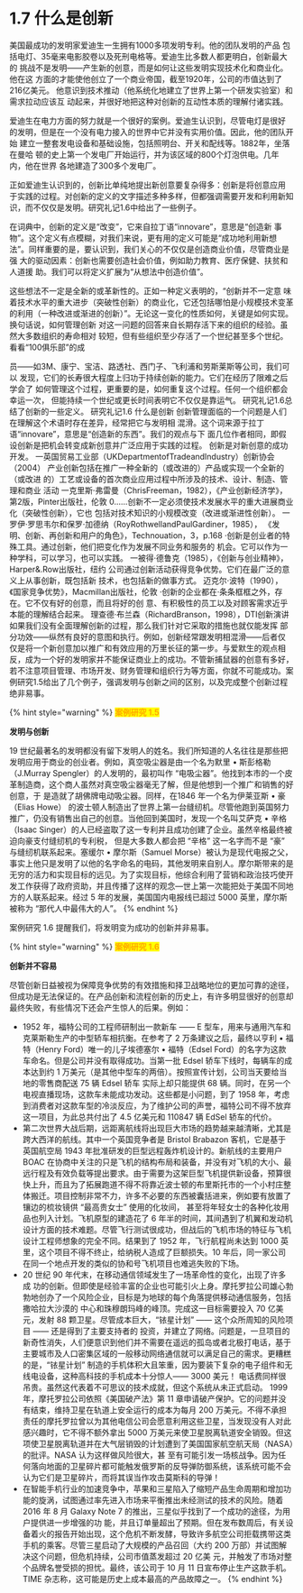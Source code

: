 # 1.7 什么是创新

&#x20;       美国最成功的发明家爱迪生一生拥有1000多项发明专利。他的团队发明的产品 包括电灯、35毫来电影胶卷以及死刑电格等。爱迪生比多数人都更明白，创新最大的 挑战不是发明——产生新的创意，而是如何让这些发明实现技术化和商业化。他在这 方面的才能使他创立了一个商业帝国，截至1920年，公司的市值达到了216亿美元。 他意识到技术推动（他系统化地建立了世界上第一个研发实验室）和需求拉动应该互 动起来，并很好地把这种对创新的互动性本质的理解付诸实践。

&#x20;       爱迪生在电力方面的努力就是一个很好的案例。爱迪生认识到，尽管电灯是很好 的发明，但是在一个没有电力接入的世界中它并没有实用价值。因此，他的团队开始 建立一整套发电设备和基础设施，包括照明台、开关和配线等。1882年，坐落在曼哈 顿的史上第一个发电厂开始运行，并为该区域的800个灯泡供电。几年内，他在世界 各地建造了300多个发电厂。

&#x20;       正如爱迪生认识到的，创新比单纯地提出新创意要复杂得多：创新是将创意应用 于实践的过程。对创新的定义的文字描述多种多样，但都强调需要开发和利用新知 识，而不仅仅是发明。研究礼记1.6中给出了一些例子。&#x20;

&#x20;       在词典中，创新的定义是“改变”，它来自拉丁语“innovare”，意思是“创造新 事物”。这个定义有点模糊，对我们来说，更有用的定义可能是“成功地利用新想 法”。同样重要的是，要认识到，我们关心的不仅仅是创造商业价值，尽管商业是强 大的驱动因素：创新也需要创造社会价值，例如助力教育、医疗保健、扶贫和人道援 助。我们可以将定义扩展为“从想法中创造价值”。&#x20;

这些想法不一定是全新的或革新性的。正如一种定义表明的，“创新并不一定意 味着技术水平的重大进步（突破性创新）的商业化，它还包括哪怕是小规模技术变革 的利用（一种改进或渐进的创新）”。无论这一变化的性质如何，关键是如何实现。 换句话说，如何管理创新 对这一问题的回答来自长期存活下来的组织的经验。虽然大多数组织的寿命相对 较短，但有些组织至少存活了一个世纪甚至多个世纪。看看“100俱乐部”的成

员——如3M、康宁、宝洁、路透社、西门子、飞利浦和劳斯莱斯等公司，我们可以 发现，它们的长寿很大程度上归功于持续创新的能力。它们在经历了限难之后学会了 如何管理这个过程，更重要的是，如何重复这个过程。任何一个组织都会幸运一次， 但能持续一个世纪或更长时间表明它不仅仅是靠运气。 研究礼记1.6总结了创新的一些定义。 研究礼记1.6 什么是创新 创新管理面临的一个问题是人们在理解这个术语时存在差异，经常把它与发明相 混滑。这个词来源于拉丁语“innovare”，意思是“创造新的东西”。我们的观点与下 面几位作者相同，即假设创新是把机会转变成新创意并广泛应用于实践的过程。 创新是对新创意的成功开发。 一英国贸易工业部（UKDepartmentofTradeandIndustry）创新协会（2004） 产业创新包括在推广一种全新的（或改进的）产品或实现一个全新的（或改进 的）工艺或设备的首次商业应用过程中所涉及的技术、设计、制造、管理和商业 活动 一克里斯·弗雷曼（ChrisFreeman，1982），《产业创新经济学》， 第2版，Pinter出版社，伦敦 0......创新不一定必须使技术发展水平的重大进展商业化（突破性创新），它也 包括对技术知识的小规模改变（改进或渐进性创新）。 一罗伊·罗思韦尔和保罗·加德纳（RoyRothwellandPaulGardiner，1985）， 《发明、创新、再创新和用户的角色》，Technouation，3，p.168 ·创新是创业者的特殊工具。通过创新，他们把变化作为发展不同业务和服务的 机会。它可以作为一种学科，可以学习，也可以实践。 一被得·德鲁克（1985），《创新与创业精神》，Harper&.Row出版社，纽约 公司通过创新活动获得竞争优势。它们在最广泛的意义上从事创新，既包括新 技术，也包括新的做事方式。 迈克尔·波特（1990），《国家竞争优势》，Macmillan出版社，伦敦 ·创新的企业都在·条条框框之外，存在。它不仅有好的创意，而且将好的创 意、有积极性的员工以及对顾客需求近乎本能的理解结合起来。 理查德·布兰森（RichardBranson，1998），DTI创新演讲 如果我们没有全面理解创新的过程，那么我们针对它采取的措施也就仅能发挥 部分功效——纵然有良好的意图和执行。例如，创新经常跟发明相混滑——后者仅 仅是将一个新创意加以推广和有效应用的万里长征的第一步。与爱默生的观点相 反，成为一个好的发明家并不能保证商业上的成功。不管新捕鼠器的创意有多好， 若不注意项目管理、市场开发、财务管理和组织行为等方面，你就不可能成功。案 例研究1.5给出了几个例子，强调发明与创新之间的区别，以及完成整个创新过程 绝非易事。



{% hint style="warning" %}
<mark style="color:orange;">**案例研究 1.5**</mark>

&#x20;                                                                     **发明与创新**         &#x20;

&#x20;       19 世纪最著名的发明都没有留下发明人的姓名。我们所知道的人名往往是那些把 发明应用于商业的创业者。例如，真空吸尘器是由一个名为默里 • 斯彭格勒（J.Murray Spengler）的人发明的，最初叫作 “电吸尘器”。他找到本市的一个皮革制造商，这个商人虽然对真空吸尘器毫无了解，但是他想到一个推广和销售的好创意，于 是造就了胡佛牌电动吸尘器。同样，在1846 年一个名为伊莱亚斯 • 豪（Elias Howe） 的波士顿人制造出了世界上第一台缝纫机。尽管他跑到英国努力推广，仍没有销售出自己的创意。当他回到美国时，发现一个名叫艾萨克 • 辛格（Isaac Singer）的人已经盗取了这一专利并且成功创建了企业。虽然辛格最终被迫向豪支付缝纫机的专利税， 但是大多数人都会把 “辛格” 这一名字而不是 “豪” 与缝纫机联系起来。塞缓尔 • 摩尔斯（Samuel Morse）被认为是现代电报之父，事实上他只是发明了以他的名字命名的电码，其他发明来自别人。摩尔斯带来的是无穷的活力和实现目标的远见。为了实现目标，他综合利用了营销和政治技巧使开发工作获得了政府资助，并且传播了这样的观念—世上第一次能把处于美国不同地方的人联系起来。经过 5 年的发展，美国国内电报线已超过 5000 英里，摩尔斯被称为 “那代人中最伟大的人”。
{% endhint %}

&#x20;

&#x20;       案例研究 1.6 提醒我们，将发明变为成功的创新并非易事。&#x20;

{% hint style="warning" %}
<mark style="color:orange;">**案例研究 1.6**</mark>

&#x20;                                                                     **创新并不容易**         &#x20;

&#x20;       尽管创新日益被视为保障竞争优势的有效措施和择卫战略地位的更加可靠的途径，但成功是无法保证的。在产品创新和流程创新的历史上，有许多明显很好的创意却最终失败，有些情况下还会产生惊人的后果。例如：&#x20;

* 1952 年，福特公司的工程师研制出一款新车 —— E 型车，用来与通用汽车和克莱斯勒生产的中型轿车相抗衡。在参考了 2 万条建议之后，最终以亨利 • 福特（Henry Ford）唯一的儿子埃德塞尔 • 福特（Edsel Ford）的名字为这款车命名。但是公司并没有取得成功。当第一批 Edsel 轿车下线时，每辆车的成本达到约 1 万美元（是其他中型车的两倍）。按照宣传计划，公司当天要给当地的零售商配送 75 辆 Edsel 轿车 实际上却只能提供 68 辆。同时，在另一个电视直播现场，这款车未能成功发动。这些都是小问题，到了 1958 年，考虑到消费者对这款车型的冷淡反应，为了维护公司的声誉，福特公司不得不放弃这一项目，为此总共付出了 4.5 亿美元和 110847 辆 EdSel 轿车的代价。&#x20;
* 第二次世界大战后期，远距离航线将出现巨大市场的趋势越来越清晰，尤其是跨大西洋的航线。其中一个英国竞争者是 Bristol Brabazon 客机，它是基于英国航空局 1943 年批准研发的巨型远程轰炸机设计的。新航线的主要用户 BOAC 在协商中关注的只是飞机的结构布局和装备，并没有对飞机的大小、最远行程及有效负载等提出要求。由于需要为这架巨型飞机提供新设备，预算很快上升，而且为了拓展跑道不得不将靠近波士顿的布里斯托市的一个小村庄整体搬迁。项目控制非常不力，许多不必要的东西被囊括进来，例如要有放置了镶边的梳妆镜供 “最高贵女士” 使用的化妆间， 甚至将年轻女士的各种化妆用品也列入计划。飞机原型的建造花了 6 年半的时间，其间遇到了机翼和发动机设计方面的技术难题。尽管飞行测试很成功，但战后的飞机市场的特征与飞机设计工程师想象的完全不同。结果到了 1952 年，飞行航程尚未达到 1000 英里，这个项目不得不终止，给纳税人造成了巨额损失。10 年后，同一家公司在同一个地点开发的类似的协和号飞机项目也难逃失败的下场。&#x20;
* 20 世纪 90 年代末，在移动通信领域发生了一场革命性的变化，出现了许多成 功的创新。但即使是经验丰富的企业也可能引火上身。摩托罗拉公司雄心勃勃地创办了一个风险企业，目标是为地球的每个角落提供移动通信服务，包括撒哈拉大沙漠的 中心和珠穆朗玛峰的峰顶。完成这一目标需要投入 70 亿美元，发射 88 颗卫星。尽管成本巨大，“铱星计划” —— 这个众所周知的风险项目 —— 还是得到了主要支持者的 投资，并建立了网络。问题是，一旦项目的新奇性消失，人们便意识到他们并不需要在遥远的孤岛或者北极打电话，基于主要城市及人口密集区域的一般移动网络通信就可以满足自己的需求。更糟糕的是，“铱星计划” 制造的手机体积大且笨重，因为要装下复杂的电子组件和无线电设备，这种高科技的手机成本十分惊人—— 3000 美元！ 电话费同样很吊贵。虽然这代表着不可思议的技术成就，但这个系统从未正式启动。 1999 年，摩托罗拉公司依照《美国破产法》第 11 章申请破产保护。它的问题并没有结束，维持卫星在轨道上安全运行的成本为每月 200 万美元。不得不承担责任的摩托罗拉曾以为其他电信公司会愿意利用这些卫星，当发现没有人对此感兴趣时，它不得不额外拿出 5000 万美元来使卫星脱离轨道安全销毁。但这项使卫星脱离轨道并在大气层销毁的计划遭到了美国国家航空航天局（NASA）的批评。NASA 认为这样做风险很大，甚 至有可能引发一场核战争。因为任何落向地面的卫星碎片都可能触发俄罗斯的反导弹防御系统，该系统可能不会认为它们是卫星碎片，而将其误当作攻击莫斯科的导弹！&#x20;
* 在智能手机行业的加速竞争中，苹果和三星陷入了缩短产品生命周期和增加功能的旋涡，试图通过率先进入市场来平衡推出未经测试的技术的风险。随着 2016 年 8 月 Galaxy Note 7 的推出，三星似乎找到了一个成功的途径，为用户提供进一步增强的功 能，并且订单量超出了预期。但在发布数周后，有关设备着火的报告开始出现，这个危机不断发酵，导致许多航空公司拒载携带这类手机的乘客。尽管三星启动了大规模的产品召回（大约 200 万部）并试图解决这个问题，但危机持续，公司市值蒸发超过 20 亿美 元，并触发了市场对整个品牌名誉受损的担忧。最终，该公司于 10 月 11 日宣布停止生产这款手机。TIME 杂志称，这可能是历史上成本最高的产品故障之一。
{% endhint %}



&#x20;&#x20;
